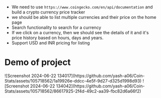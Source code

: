 - We need to use `https://www.coingecko.com/en/api/documentation` and build a crypto currency price tracker
- we should be able to list multiple currencies and their price on the home page
- Search functionality to search for a currency
- If we click on a currency, then we should see the details of it and it's price history based on hours, days and years.
- Support USD and INR pricing for listing

<h1>Demo of project</h1>
![Screenshot 2024-06-22 134017](https://github.com/yash-a06/Coin-Stats/assets/105718562/1a19926e-ddcc-4e5f-9d27-d325d1998d93)
![Screenshot 2024-06-22 134042](https://github.com/yash-a06/Coin-Stats/assets/105718562/86617925-2f4d-49c2-aa39-fbc82d6a66f2)
